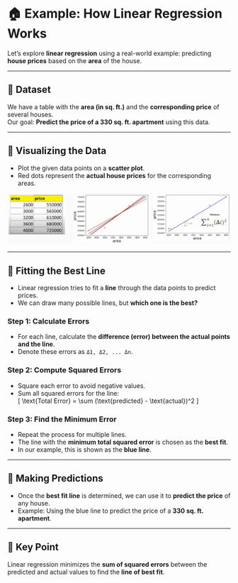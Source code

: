 # 🏠 Example: How Linear Regression Works

Let’s explore **linear regression** using a real-world example: predicting **house prices** based on the **area** of the house.

---

## 🔹 Dataset
We have a table with the **area (in sq. ft.)** and the **corresponding price** of several houses.  
Our goal: **Predict the price of a 330 sq. ft. apartment** using this data.

---

## 🔹 Visualizing the Data
- Plot the given data points on a **scatter plot**.  
- Red dots represent the **actual house prices** for the corresponding areas.

![Linear Regression](https://github.com/sahilkarande/Machine-Learning-Algorithms-Course/blob/main/Python%20ML/Images/s3_Regression.png)

---

## 🔹 Fitting the Best Line
- Linear regression tries to fit a **line** through the data points to predict prices.  
- We can draw many possible lines, but **which one is the best?**

### Step 1: Calculate Errors
- For each line, calculate the **difference (error) between the actual points and the line**.  
- Denote these errors as `Δ1, Δ2, ... Δn`.

### Step 2: Compute Squared Errors
- Square each error to avoid negative values.  
- Sum all squared errors for the line:  
  \[
  \text{Total Error} = \sum (\text{predicted} - \text{actual})^2
  \]

### Step 3: Find the Minimum Error
- Repeat the process for multiple lines.  
- The line with the **minimum total squared error** is chosen as the **best fit**.  
- In our example, this is shown as the **blue line**.

---

## 🔹 Making Predictions
- Once the **best fit line** is determined, we can use it to **predict the price** of any house.  
- Example: Using the blue line to predict the price of a **330 sq. ft. apartment**.

---

## 📌 Key Point
Linear regression minimizes the **sum of squared errors** between the predicted and actual values to find the **line of best fit**.
